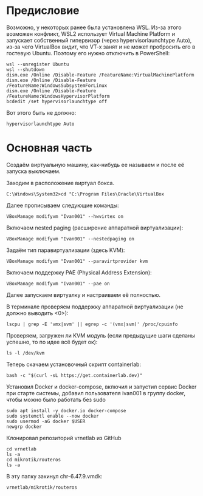 # Предисловие

Возможно, у некоторых ранее была установлена WSL. Из-за этого возможен конфликт, WSL2 использует Virtual Machine Platform и запускает собственный гипервизор (через hypervisorlaunchtype Auto), из-за чего VirtualBox видит, что VT-x занят и не может пробросить его в гостевую Ubuntu. Поэтому его нужно отключить в PowerShell:

```
wsl --unregister Ubuntu
wsl --shutdown
dism.exe /Online /Disable-Feature /FeatureName:VirtualMachinePlatform
dism.exe /Online /Disable-Feature /FeatureName:WindowsSubsystemForLinux
dism.exe /Online /Disable-Feature /FeatureName:WindowsHypervisorPlatform
bcdedit /set hypervisorlaunchtype off
```

Вот этого быть не должно:

```
hypervisorlaunchtype Auto
```

# Основная часть

Создаём виртуальную машину, как-нибудь ее называем и после её запуска выключаем.

Заходим в расположение виртуал бокса.

```
C:\Windows\System32>cd "C:\Program Files\Oracle\VirtualBox
```

Далее прописываем следующие команды: 

```
VBoxManage modifyvm "Ivan001" --hwvirtex on
```

Включаем nested paging (расширение аппаратной виртуализации):

```
VBoxManage modifyvm "Ivan001" --nestedpaging on
```

Задаём тип паравиртуализации (здесь KVM):

```
VBoxManage modifyvm "Ivan001" --paravirtprovider kvm
```

Включаем поддержку PAE (Physical Address Extension):

```
VBoxManage modifyvm "Ivan001" --pae on
```

Далее запускаем виртуалку и настраиваем её полностью.

В терминале проверяем поддержку аппаратной виртуализации (не должно выводить <0>):

```
lscpu | grep -E 'vmx|svm' || egrep -c '(vmx|svm)' /proc/cpuinfo
```

Проверяем, загружен ли KVM модуль (если предыдущие шаги сделаны успешно, то по идее всё будет ок):

```
ls -l /dev/kvm
```

Теперь скачаем установочный скрипт containerlab:

```
bash -c "$(curl -sL https://get.containerlab.dev)"
```
Установил Docker и docker-compose, включил и запустил сервис Docker при старте системы, добавил пользователя ivan001 в группу docker, чтобы можно было работать без sudo

```
sudo apt install -y docker.io docker-compose
sudo systemctl enable --now docker
sudo usermod -aG docker $USER
newgrp docker
```

Клонировал репозиторий vrnetlab из GitHub

```
cd vrnetlab
ls -a
cd mikrotik/routeros
ls -a
```

В эту папку закинул chr-6.47.9.vmdk:
```
vrnetlab/mikrotik/routeros
```

